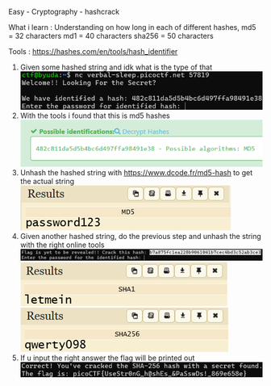 Easy - Cryptography - hashcrack

What i learn : 
Understanding on how long in each of different hashes, 
md5 = 32 characters
md1 = 40 characters
sha256 = 50 characters

Tools : https://hashes.com/en/tools/hash_identifier

1. Given some hashed string and idk what is the type of that
![alt text](res/image.png)
2. With the tools i found that this is md5 hashes
![alt text](res/image-1.png)
3. Unhash the hashed string with https://www.dcode.fr/md5-hash to get the actual string
![alt text](res/image-2.png)
4. Given another hashed string, do the previous step and unhash the string with the right online tools
![alt text](res/image-3.png)
![alt text](res/image-4.png)
![alt text](res/image-6.png)
5. If u input the right answer the flag will be printed out
![alt text](res/image-5.png)